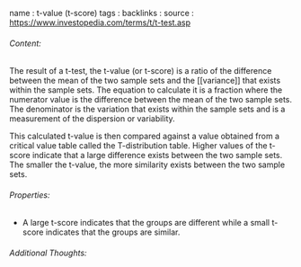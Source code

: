 name : t-value (t-score)
tags : 
backlinks : 
source : https://www.investopedia.com/terms/t/t-test.asp

###### Content:
The result of a t-test, the t-value (or t-score) is a ratio of the difference between the mean of the two sample sets and the [[variance]] that exists within the sample sets. The equation to calculate it is a fraction where the numerator value is the difference between the mean of the two sample sets. The denominator is the variation that exists within the sample sets and is a measurement of the dispersion or variability.

This calculated t-value is then compared against a value obtained from a critical value table called the T-distribution table. Higher values of the t-score indicate that a large difference exists between the two sample sets. The smaller the t-value, the more similarity exists between the two sample sets.

###### Properties:
- A large t-score indicates that the groups are different while a small t-score indicates that the groups are similar.

###### Additional Thoughts:
